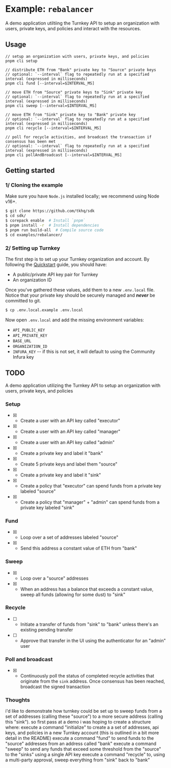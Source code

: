 # Example: `rebalancer`

A demo application utiltiing the Turnkey API to setup an organization with users, private keys, and policies and interact with the resources.

## Usage

```
// setup an organization with users, private keys, and policies
pnpm cli setup

// distribute ETH from "Bank" private key to "Source" private keys
// optional: `--interval` flag to repeatedly run at a specified interval (expressed in milliseconds)
pnpm cli fund [--interval=$INTERVAL_MS]

// move ETH from "Source" private keys to "Sink" private key
// optional: `--interval` flag to repeatedly run at a specified interval (expressed in milliseconds)
pnpm cli sweep [--interval=$INTERVAL_MS]

// move ETH from "Sink" private key to "Bank" private key
// optional: `--interval` flag to repeatedly run at a specified interval (expressed in milliseconds)
pnpm cli recycle [--interval=$INTERVAL_MS]

// poll for recycle activities, and broadcast the transaction if consensus has been met
// optional: `--interval` flag to repeatedly run at a specified interval (expressed in milliseconds)
pnpm cli pollAndBroadcast [--interval=$INTERVAL_MS]
```

## Getting started

### 1/ Cloning the example

Make sure you have `Node.js` installed locally; we recommend using Node v16+.

```bash
$ git clone https://github.com/tkhq/sdk
$ cd sdk/
$ corepack enable  # Install `pnpm`
$ pnpm install -r  # Install dependencies
$ pnpm run build-all  # Compile source code
$ cd examples/rebalancer/
```

### 2/ Setting up Turnkey

The first step is to set up your Turnkey organization and account. By following the [Quickstart](https://turnkey.readme.io/docs/quickstart) guide, you should have:

- A public/private API key pair for Turnkey
- An organization ID

Once you've gathered these values, add them to a new `.env.local` file. Notice that your private key should be securely managed and **_never_** be committed to git.

```bash
$ cp .env.local.example .env.local
```

Now open `.env.local` and add the missing environment variables:

- `API_PUBLIC_KEY`
- `API_PRIVATE_KEY`
- `BASE_URL`
- `ORGANIZATION_ID`
- `INFURA_KEY` -- if this is not set, it will default to using the Community Infura key

## TODO

A demo application utilizing the Turnkey API to setup an organization with users, private keys, and policies

### Setup

- [x] - Create a user with an API key called "executor"
- [x] - Create a user with an API key called "manager"
- [x] - Create a user with an API key called "admin"
- [x] - Create a private key and label it "bank"
- [x] - Create 5 private keys and label them "source"
- [x] - Create a private key and label it "sink"
- [x] - Create a policy that "executor" can spend funds from a private key labeled "source"
- [x] - Create a policy that "manager" + "admin" can spend funds from a private key labeled "sink"

### Fund

- [x] - Loop over a set of addresses labeled "source"
- [x] - Send this address a constant value of ETH from "bank"

### Sweep

- [x] - Loop over a "source" addresses
- [x] - When an address has a balance that exceeds a constant value, sweep all funds (allowing for some dust) to "sink"

### Recycle

- [ ] - Initiate a transfer of funds from "sink" to "bank" unless there's an existing pending transfer
- [ ] - Approve that transfer in the UI using the authenticator for an "admin" user

### Poll and broadcast

- [x] - Continuously poll the status of completed recycle activities that originate from the `sink` address. Once consensus has been reached, broadcast the signed transaction

### Thoughts

i'd like to demonstrate how turnkey could be set up to sweep funds from a set of addresses (calling these "source") to a more secure address (calling this "sink"). so first pass at a demo i was hoping to create a structure where:
execute a command "initialize" to create a a set of addresses, api keys, and policies in a new Turnkey account (this is outlined in a bit more detail in the README)
execute a command "fund" to send funds to the "source" addresses from an address called "bank"
execute a command "sweep" to send any funds that exceed some threshold from the "source" to the "sinks" using a single API key
execute a command "recycle" to, using a multi-party approval, sweep everything from "sink" back to "bank"
